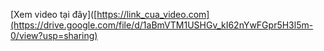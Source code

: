[Xem video tại đây]([https://link_cua_video.com](https://drive.google.com/file/d/1aBmVTM1USHGv_kI62nYwFGpr5H3l5m-0/view?usp=sharing)
